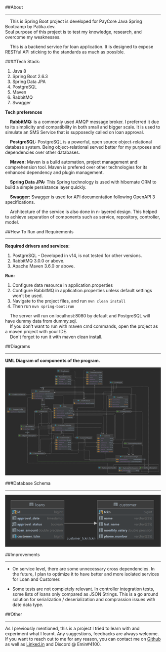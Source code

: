 ##About

---

&nbsp;&nbsp;&nbsp;&nbsp;This is Spring Boot project is developed for PayCore Java Spring Bootcamp by Patika.dev.  
Soul purpose of this project is to test my knowledge, research, and overcome my weaknesses.  

&nbsp;&nbsp;&nbsp;&nbsp;This is a backend service for loan application. 
It is designed to expose RESTful API sticking to the standards as much as possible.

####Tech Stack:
1. Java 8
2. Spring Boot 2.6.3
3. Spring Data JPA
4. PostgreSQL
5. Maven
6. RabbitMQ
7. Swagger

**Tech preferences**  

&nbsp;&nbsp;&nbsp;&nbsp;**RabbitMQ:** is a commonly used AMQP message broker. I preferred it
due to its simplicity and compatibility in both small and bigger scale. It is used to simulate an SMS Service that is supposedly
called on loan approval.  
  
&nbsp;&nbsp;&nbsp;&nbsp;**PostgreSQL:** PostgreSQL is a powerful, open source object-relational database system.
Being object-relational served better for my purposes and dependencies over other databases.  

&nbsp;&nbsp;&nbsp;&nbsp;**Maven:** Maven is a build automation, project management and comprehension tool. Maven is prefered
over other technologies for its enhanced dependency and plugin management.

&nbsp;&nbsp;&nbsp;&nbsp;**Spring Data JPA:** This Spring technology is used with hibernate ORM to build a simple persistance layer
quickly.  

&nbsp;&nbsp;&nbsp;&nbsp;**Swagger:** Swagger is used for API documentation following OpenAPI 3 specifications.

&nbsp;&nbsp;&nbsp;&nbsp;Architecture of the service is also done in n-layered design. This helped to achieve separation of components
such as service, repository, controller, model.

##How To Run and Requirements

---

**Required drivers and services:**
1. PostgreSQL - Developed in v14, is not tested for other versions.
2. RabbitMQ 3.0.0 or above.
3. Apache Maven 3.6.0 or above.

**Run:**

1. Configure data resource in application.properties
2. Configure RabbitMQ in application.properties unless default settings won't be used.
3. Navigate to the project files, and run ```mvn clean install```
4. Then run ```mvn spring-boot:run```

&nbsp;&nbsp;&nbsp;&nbsp;The server will run on localhost:8080 by default and PostgreSQL will have dummy data from dummy.sql.  
&nbsp;&nbsp;&nbsp;&nbsp;If you don't want to run with maven cmd commands, open the project as a maven project with your IDE.  
&nbsp;&nbsp;&nbsp;&nbsp;Don't forget to run it with maven clean install.

##Diagrams

---
**UML Diagram of components of the program.**


![application_uml](.\loanapplication_uml.png)

###Database Schema

---

![database_schema](.\database_schema.png)

##Improvements

---
* On service level, there are some unnecessary cross dependencies. In the future, I plan to optimize it
to have better and more isolated services for Loan and Customer.

* Some tests are not completely relevant. In controller integration tests, some lists of loans only compared as
JSON Strings. This is a go around solution for serialization / deserialization and comprassion issues with date data type. 



##Other

---

As I previously mentioned, this is a project I tried to learn with and experiment what I learnt. Any suggestions, feedbacks are always welcome. 
If you want to reach out to me for any reason, you can contact me on [Github](https://github.com/eminyilmazz) as well as [Linked.in](https://www.linkedin.com/in/eminyilmz/) and Discord @ Emin#4100.